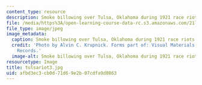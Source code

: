 ```yaml
---
content_type: resource
description: Smoke billowing over Tulsa, Oklahoma during 1921 race riots.
file: /media/https%3A/open-learning-course-data-rc.s3.amazonaws.com/21l-705-major-authors-melville-and-morrison-fall-2003/afbd3ec3cb0d71d69e2b07cdfa9d0863_tulsariot3.jpg
file_type: image/jpeg
image_metadata:
  caption: Smoke billowing over Tulsa, Oklahoma during 1921 race riots.
  credit: 'Photo by Alvin C. Krupnick. Forms part of: Visual Materials from the NAACP
    Records.'
  image-alt: Smoke billowing over Tulsa, Oklahoma during 1921 race riots.
resourcetype: Image
title: tulsariot3.jpg
uid: afbd3ec3-cb0d-71d6-9e2b-07cdfa9d0863
---
```

